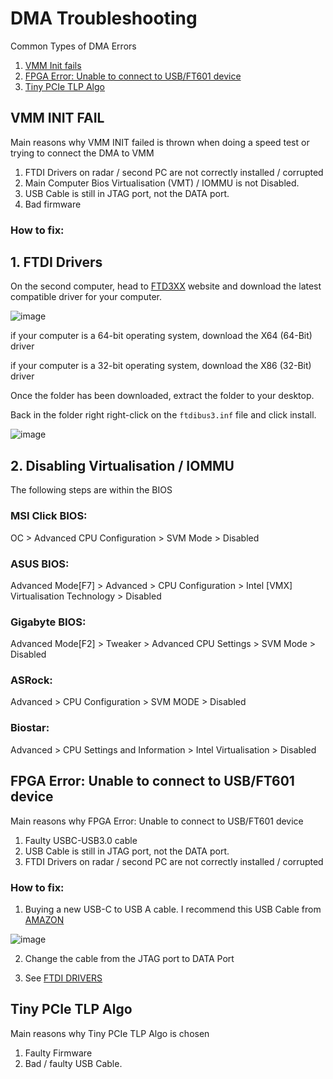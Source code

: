 # DMA Troubleshooting


Common Types of DMA Errors
1. [VMM Init fails](https://github.com/Rakeshmonkee/DMA/tree/main/DMA%20Troubleshooting#vmm-init-fail)
2. [FPGA Error: Unable to connect to USB/FT601 device](https://github.com/Rakeshmonkee/DMA/blob/main/DMA%20Troubleshooting/readme.md#fpga-error-unable-to-connect-to-usbft601-device)
3. [Tiny PCIe TLP Algo]()


## VMM INIT FAIL

Main reasons why VMM INIT failed is thrown when doing a speed test or trying to connect the DMA to VMM

1. FTDI Drivers on radar / second PC are not correctly installed / corrupted
2. Main Computer Bios Virtualisation (VMT) / IOMMU is not Disabled.
3. USB Cable is still in JTAG port, not the DATA port.
4. Bad firmware

### How to fix:

## 1. FTDI Drivers

On the second computer, head to [FTD3XX](https://ftdichip.com/drivers/d3xx-drivers/) website and download the latest compatible driver for your computer.

![image](https://github.com/Rakeshmonkee/DMA/assets/89455475/96935470-bd1e-4ef5-a7cc-a9f39ebb8292)

if your computer is a 64-bit operating system, download the X64 (64-Bit) driver

if your computer is a 32-bit operating system, download the X86 (32-Bit) driver

Once the folder has been downloaded, extract the folder to your desktop.

Back in the folder right right-click on the `ftdibus3.inf` file and click install.

![image](https://github.com/Rakeshmonkee/DMA/assets/89455475/c10aa9c9-ecea-4653-bd6e-80eecb863578)

## 2. Disabling Virtualisation / IOMMU

The following steps are within the BIOS


### MSI Click BIOS:
OC > Advanced CPU Configuration > SVM Mode > Disabled

### ASUS BIOS:

Advanced Mode[F7] > Advanced > CPU Configuration > Intel [VMX] Virtualisation Technology > Disabled

### Gigabyte BIOS:

Advanced Mode[F2] > Tweaker > Advanced CPU Settings > SVM Mode > Disabled

### ASRock:

Advanced > CPU Configuration > SVM MODE > Disabled

### Biostar:

Advanced > CPU Settings and Information > Intel Virtualisation > Disabled




## FPGA Error: Unable to connect to USB/FT601 device

Main reasons why FPGA Error: Unable to connect to USB/FT601 device

1. Faulty USBC-USB3.0 cable
2. USB Cable is still in JTAG port, not the DATA port.
3. FTDI Drivers on radar / second PC are not correctly installed / corrupted

### How to fix:

1. Buying a new USB-C to USB A cable. I recommend this USB Cable from [AMAZON](https://www.amazon.com.au/CableCreation-Transfer-10Gbps-Charging-External/dp/B09QKHPT35/ref=sr_1_2_sspa?dib=eyJ2IjoiMSJ9.Gf0JIfmmFhmI5TU_Hx-PfacNeAkKjmOlBeBQaKN5Xhblz2OF36mS3-0MK8Wo29I3qt4ENT1PMhz4ZhaDJQyAi7vufKb8VNex0zjJ616vM7wSm3wKbycBQEFiLNzK2PVC7A8DuTQ_7t5peKKf9irUWh5YSKGkPlv0IJKr99c34lmWqUjXwH7ywQFE7-XH27eh5WNilpeUUhX0VNogKm3mMVq_955BqxYOTdbvLpAnQPbrXCMZ37pyfRKBtHUP0OoQz9Qof_LYDRD8ePw5jf-yNQKIZQJvFSh25MHzqA-2c-I.JHVF_jJx0q260kYEsskiyps3NBXaqnXc8__Cn4lgsHc&dib_tag=se&keywords=usb%2Bc%2Bto%2Busb%2Ba%2B3.2&qid=1719671885&sr=8-2-spons&sp_csd=d2lkZ2V0TmFtZT1zcF9hdGY&th=1)

![image](https://github.com/Rakeshmonkee/DMA/assets/89455475/10bf26d1-ccb2-4b6c-9819-8353482959de)


2. Change the cable from the JTAG port to DATA Port

3. See [FTDI DRIVERS](https://github.com/Rakeshmonkee/DMA/tree/main/DMA%20Troubleshooting#1-ftdi-drivers)


## Tiny PCIe TLP Algo

Main reasons why Tiny PCIe TLP Algo is chosen

1. Faulty Firmware
2. Bad / faulty USB Cable.





